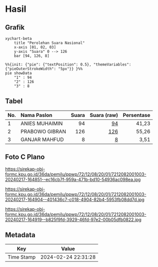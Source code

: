 # Hasil

## Grafik

```mermaid
xychart-beta
    title "Perolehan Suara Nasional"
    x-axis [01, 02, 03]
    y-axis "Suara" 0 --> 126
    bar [94, 126, 8]
```

```mermaid
%%{init: {"pie": {"textPosition": 0.5}, "themeVariables": {"pieOuterStrokeWidth": "5px"}} }%%
pie showData
    "1" : 94
    "2" : 126
    "3" : 8
```

## Tabel

| No. | Nama Paslon    | Suara | Suara (raw) | Persentase |
|:--- |:-------------- | -----:| -----------:| ----------:|
| 1   | ANIES MUHAIMIN | 94    | [94][p-1]   | 41,23      |
| 2   | PRABOWO GIBRAN | 126   | [126][p-2]  | 55,26      |
| 3   | GANJAR MAHFUD  | 8     | [8][p-3]    | 3,51       |


[p-1]: https://github.com/gigit-pemilu/pemilu-2024/blob/main/pilpres/hitung-suara/sub/72-sulawesi-tengah/sub/12-morowali-utara/sub/08-bungku-utara/sub/2001-baturube/sub/003-tps/sub/paslon-1.txt
[p-2]: https://github.com/gigit-pemilu/pemilu-2024/blob/main/pilpres/hitung-suara/sub/72-sulawesi-tengah/sub/12-morowali-utara/sub/08-bungku-utara/sub/2001-baturube/sub/003-tps/sub/paslon-2.txt
[p-3]: https://github.com/gigit-pemilu/pemilu-2024/blob/main/pilpres/hitung-suara/sub/72-sulawesi-tengah/sub/12-morowali-utara/sub/08-bungku-utara/sub/2001-baturube/sub/003-tps/sub/paslon-3.txt

## Foto C Plano

https://sirekap-obj-formc.kpu.go.id/36da/pemilu/ppwp/72/12/08/20/01/7212082001003-20240217-164851--ec16cb7f-959a-471b-bd10-54936ac098ea.jpg

https://sirekap-obj-formc.kpu.go.id/36da/pemilu/ppwp/72/12/08/20/01/7212082001003-20240217-164904--401436c7-c018-4904-82b4-5953fb08dd7d.jpg

https://sirekap-obj-formc.kpu.go.id/36da/pemilu/ppwp/72/12/08/20/01/7212082001003-20240217-164919--b825f9fd-3929-46fd-97e2-00b05dfb0822.jpg


## Metadata

| Key        | Value               |
| ---------- | ------------------- |
| Time Stamp | 2024-02-24 22:31:28 |



